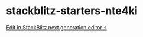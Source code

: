# stackblitz-starters-nte4ki

[Edit in StackBlitz next generation editor ⚡️](https://stackblitz.com/~/github.com/Chloe5B/stackblitz-starters-nte4ki)